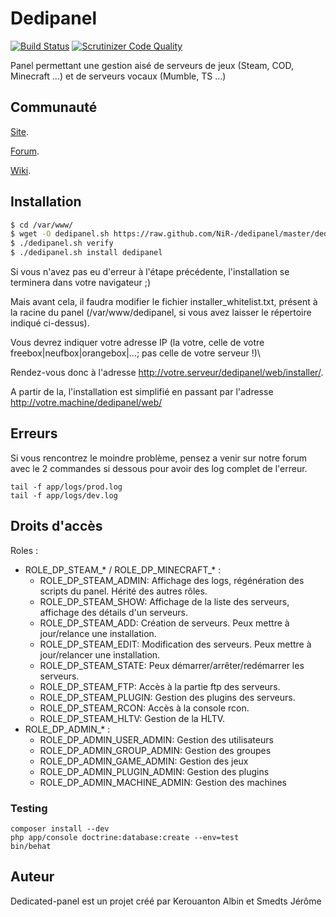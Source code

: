 # Dedipanel
[![Build Status](https://travis-ci.org/dedicated-panel/dedipanel.svg?branch=behat)](https://travis-ci.org/dedicated-panel/dedipanel)
[![Scrutinizer Code Quality](https://scrutinizer-ci.com/g/dedicated-panel/dedipanel/badges/quality-score.png?b=master)](https://scrutinizer-ci.com/g/dedicated-panel/dedipanel/?branch=master)

Panel permettant une gestion aisé de serveurs de jeux (Steam, COD, Minecraft ...) et de serveurs vocaux (Mumble, TS ...)

Communauté
----------

[Site](http://www.dedicated-panel.net).

[Forum](http://forum.dedicated-panel.net).

[Wiki](http://wiki.dedicated-panel.net).



Installation
------------

``` bash
$ cd /var/www/
$ wget -O dedipanel.sh https://raw.github.com/NiR-/dedipanel/master/dedipanel.sh && chmod +x dedipanel.sh
$ ./dedipanel.sh verify
$ ./dedipanel.sh install dedipanel
```


Si vous n'avez pas eu d'erreur à l'étape précédente, l'installation se terminera dans votre navigateur ;) 

Mais avant cela, il faudra modifier le fichier installer_whitelist.txt, présent à la racine du panel (/var/www/dedipanel, si vous avez laisser le répertoire indiqué ci-dessus). 

Vous devrez indiquer votre adresse IP (la votre, celle de votre freebox|neufbox|orangebox|...; pas celle de votre serveur !)\\

Rendez-vous donc à l'adresse http://votre.serveur/dedipanel/web/installer/. 

A partir de la, l'installation est simplifié en passant par l'adresse http://votre.machine/dedipanel/web/


Erreurs
-------

Si vous rencontrez le moindre problème, pensez a venir sur notre forum avec le 2 commandes si dessous pour avoir des log complet de l'erreur.


````
tail -f app/logs/prod.log
tail -f app/logs/dev.log
````

Droits d'accès
-------
Roles :
  * ROLE_DP_STEAM_* / ROLE_DP_MINECRAFT_* :
    * ROLE_DP_STEAM_ADMIN: Affichage des logs, régénération des scripts du panel. Hérité des autres rôles. 
    * ROLE_DP_STEAM_SHOW: Affichage de la liste des serveurs, affichage des détails d'un serveurs.
    * ROLE_DP_STEAM_ADD: Création de serveurs. Peux mettre à jour/relance une installation.
    * ROLE_DP_STEAM_EDIT: Modification des serveurs. Peux mettre à jour/relancer une installation.
    * ROLE_DP_STEAM_STATE: Peux démarrer/arrêter/redémarrer les serveurs.
    * ROLE_DP_STEAM_FTP: Accès à la partie ftp des serveurs.
    * ROLE_DP_STEAM_PLUGIN: Gestion des plugins des serveurs.
    * ROLE_DP_STEAM_RCON: Accès à la console rcon.
    * ROLE_DP_STEAM_HLTV: Gestion de la HLTV.
  * ROLE_DP_ADMIN_* :
    * ROLE_DP_ADMIN_USER_ADMIN: Gestion des utilisateurs
    * ROLE_DP_ADMIN_GROUP_ADMIN: Gestion des groupes
    * ROLE_DP_ADMIN_GAME_ADMIN: Gestion des jeux
    * ROLE_DP_ADMIN_PLUGIN_ADMIN: Gestion des plugins
    * ROLE_DP_ADMIN_MACHINE_ADMIN: Gestion des machines


### Testing
```
composer install --dev
php app/console doctrine:database:create --env=test
bin/behat
```

Auteur
-------

Dedicated-panel est un projet créé par Kerouanton Albin et Smedts Jérôme
